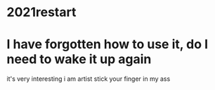 # 2021restart
# I have forgotten how to use it, do I need to wake it up again
it's very interesting
i am artist
stick your finger in my ass
